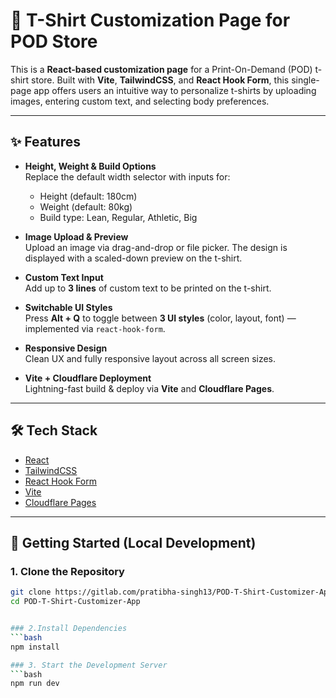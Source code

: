 # 👕 T-Shirt Customization Page for POD Store

This is a **React-based customization page** for a Print-On-Demand (POD) t-shirt store. Built with **Vite**, **TailwindCSS**, and **React Hook Form**, this single-page app offers users an intuitive way to personalize t-shirts by uploading images, entering custom text, and selecting body preferences.

---

## ✨ Features

- **Height, Weight & Build Options**  
  Replace the default width selector with inputs for:
  - Height (default: 180cm)
  - Weight (default: 80kg)
  - Build type: Lean, Regular, Athletic, Big

- **Image Upload & Preview**  
  Upload an image via drag-and-drop or file picker. The design is displayed with a scaled-down preview on the t-shirt.

- **Custom Text Input**  
  Add up to **3 lines** of custom text to be printed on the t-shirt.

- **Switchable UI Styles**  
  Press **Alt + Q** to toggle between **3 UI styles** (color, layout, font) — implemented via `react-hook-form`.

- **Responsive Design**  
  Clean UX and fully responsive layout across all screen sizes.

- **Vite + Cloudflare Deployment**  
  Lightning-fast build & deploy via **Vite** and **Cloudflare Pages**.

---

## 🛠️ Tech Stack

- [React](https://reactjs.org/)
- [TailwindCSS](https://tailwindcss.com/)
- [React Hook Form](https://react-hook-form.com/)
- [Vite](https://vitejs.dev/)
- [Cloudflare Pages](https://pages.cloudflare.com/)

---

## 🚀 Getting Started (Local Development)

### 1. Clone the Repository

```bash
git clone https://gitlab.com/pratibha-singh13/POD-T-Shirt-Customizer-App.git
cd POD-T-Shirt-Customizer-App


### 2.Install Dependencies
```bash
npm install

### 3. Start the Development Server
```bash
npm run dev